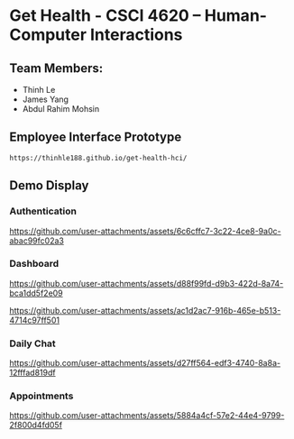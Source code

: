 # Get Health - CSCI 4620 – Human-Computer Interactions
## Team Members:

-   Thinh Le
-   James Yang
-   Abdul Rahim Mohsin

## Employee Interface Prototype
`https://thinhle188.github.io/get-health-hci/`

## Demo Display  
### Authentication
https://github.com/user-attachments/assets/6c6cffc7-3c22-4ce8-9a0c-abac99fc02a3  

### Dashboard  
https://github.com/user-attachments/assets/d88f99fd-d9b3-422d-8a74-bca1dd5f2e09  

https://github.com/user-attachments/assets/ac1d2ac7-916b-465e-b513-4714c97ff501  

### Daily Chat  
https://github.com/user-attachments/assets/d27ff564-edf3-4740-8a8a-12fffad819df  

### Appointments  
https://github.com/user-attachments/assets/5884a4cf-57e2-44e4-9799-2f800d4fd05f  
